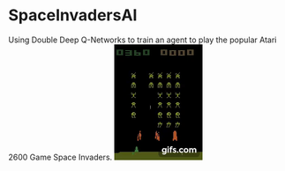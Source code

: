 # SpaceInvadersAI
Using Double Deep Q-Networks to train an agent to play the popular Atari 2600 Game Space Invaders.
![spcae_invaders](https://github.com/AarnavSawant/SpaceInvadersAI/blob/main/gif.gif)
